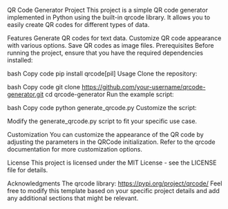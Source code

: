 QR Code Generator Project
This project is a simple QR code generator implemented in Python using the built-in qrcode library. It allows you to easily create QR codes for different types of data.

Features
Generate QR codes for text data.
Customize QR code appearance with various options.
Save QR codes as image files.
Prerequisites
Before running the project, ensure that you have the required dependencies installed:

bash
Copy code
pip install qrcode[pil]
Usage
Clone the repository:

bash
Copy code
git clone https://github.com/your-username/qrcode-generator.git
cd qrcode-generator
Run the example script:

bash
Copy code
python generate_qrcode.py
Customize the script:

Modify the generate_qrcode.py script to fit your specific use case.

Customization
You can customize the appearance of the QR code by adjusting the parameters in the QRCode initialization. Refer to the qrcode documentation for more customization options.

License
This project is licensed under the MIT License - see the LICENSE file for details.

Acknowledgments
The qrcode library: https://pypi.org/project/qrcode/
Feel free to modify this template based on your specific project details and add any additional sections that might be relevant.







